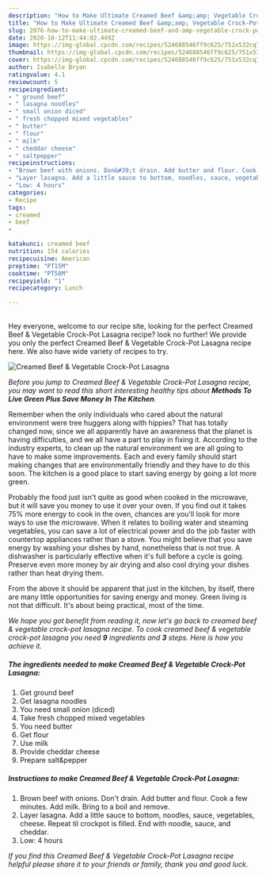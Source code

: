 ```yaml
---
description: "How to Make Ultimate Creamed Beef &amp;amp; Vegetable Crock-Pot Lasagna"
title: "How to Make Ultimate Creamed Beef &amp;amp; Vegetable Crock-Pot Lasagna"
slug: 2076-how-to-make-ultimate-creamed-beef-and-amp-vegetable-crock-pot-lasagna
date: 2020-10-12T11:44:02.449Z
image: https://img-global.cpcdn.com/recipes/524688546ff9c625/751x532cq70/creamed-beef-vegetable-crock-pot-lasagna-recipe-main-photo.jpg
thumbnail: https://img-global.cpcdn.com/recipes/524688546ff9c625/751x532cq70/creamed-beef-vegetable-crock-pot-lasagna-recipe-main-photo.jpg
cover: https://img-global.cpcdn.com/recipes/524688546ff9c625/751x532cq70/creamed-beef-vegetable-crock-pot-lasagna-recipe-main-photo.jpg
author: Isabelle Bryan
ratingvalue: 4.1
reviewcount: 5
recipeingredient:
- " ground beef"
- " lasagna noodles"
- " small onion diced"
- " fresh chopped mixed vegetables"
- " butter"
- " flour"
- " milk"
- " cheddar cheese"
- " saltpepper"
recipeinstructions:
- "Brown beef with onions. Don&#39;t drain. Add butter and flour. Cook a few minutes. Add milk. Bring to a boil and remove."
- "Layer lasagna. Add a little sauce to bottom, noodles, sauce, vegetables, cheese. Repeat til crockpot is filled. End with noodle, sauce, and cheddar."
- "Low: 4 hours"
categories:
- Recipe
tags:
- creamed
- beef
- 

katakunci: creamed beef  
nutrition: 154 calories
recipecuisine: American
preptime: "PT15M"
cooktime: "PT58M"
recipeyield: "1"
recipecategory: Lunch

---
```

<br>
Hey everyone, welcome to our recipe site, looking for the perfect Creamed Beef &amp; Vegetable Crock-Pot Lasagna recipe? look no further! We provide you only the perfect Creamed Beef &amp; Vegetable Crock-Pot Lasagna recipe here. We also have wide variety of recipes to try.
<br>


![Creamed Beef &amp; Vegetable Crock-Pot Lasagna](https://img-global.cpcdn.com/recipes/524688546ff9c625/751x532cq70/creamed-beef-vegetable-crock-pot-lasagna-recipe-main-photo.jpg)

<i>Before you jump to Creamed Beef &amp; Vegetable Crock-Pot Lasagna recipe, you may want to read this short interesting healthy tips about 
<strong>Methods To Live Green Plus Save Money In The Kitchen</strong>.</i>
</br>

Remember when the only individuals who cared about the natural environment were tree huggers along with hippies? That has totally changed now, since we all apparently have an awareness that the planet is having difficulties, and we all have a part to play in fixing it. According to the industry experts, to clean up the natural environment we are all going to have to make some improvements. Each and every family should start making changes that are environmentally friendly and they have to do this soon. The kitchen is a good place to start saving energy by going a lot more green.

Probably the food just isn't quite as good when cooked in the microwave, but it will save you money to use it over your oven. If you find out it takes 75% more energy to cook in the oven, chances are you'll look for more ways to use the microwave. When it relates to boiling water and steaming vegetables, you can save a lot of electrical power and do the job faster with countertop appliances rather than a stove. You might believe that you save energy by washing your dishes by hand, nonetheless that is not true. A dishwasher is particularly effective when it's full before a cycle is going. Preserve even more money by air drying and also cool drying your dishes rather than heat drying them.

From the above it should be apparent that just in the kitchen, by itself, there are many little opportunities for saving energy and money. Green living is not that difficult. It's about being practical, most of the time.


<i>We hope you got benefit from reading it, now let's go back to creamed beef &amp; vegetable crock-pot lasagna recipe. To cook creamed beef &amp; vegetable crock-pot lasagna you need <strong>9</strong> ingredients and <strong>3</strong> steps. Here is how you achieve it.
</i>

##### The ingredients needed to make Creamed Beef &amp; Vegetable Crock-Pot Lasagna:

1. Get  ground beef
1. Get  lasagna noodles
1. You need  small onion (diced)
1. Take  fresh chopped mixed vegetables
1. You need  butter
1. Get  flour
1. Use  milk
1. Provide  cheddar cheese
1. Prepare  salt&amp;pepper


##### Instructions to make Creamed Beef &amp; Vegetable Crock-Pot Lasagna:

1. Brown beef with onions. Don&#39;t drain. Add butter and flour. Cook a few minutes. Add milk. Bring to a boil and remove.
1. Layer lasagna. Add a little sauce to bottom, noodles, sauce, vegetables, cheese. Repeat til crockpot is filled. End with noodle, sauce, and cheddar.
1. Low: 4 hours


<i>If you find this Creamed Beef &amp; Vegetable Crock-Pot Lasagna recipe helpful please share it to your friends or family, thank you and good luck.</i>
